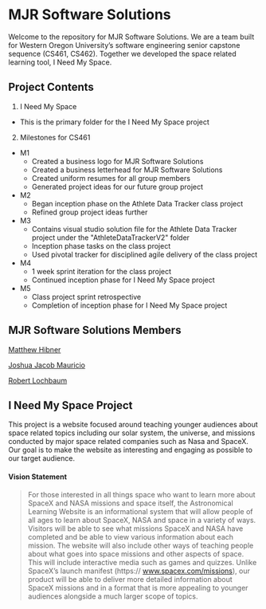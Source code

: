 # MJR Software Solutions
Welcome to the repository for MJR Software Solutions. We are a team built for Western Oregon University’s software engineering senior capstone sequence (CS461, CS462). Together we developed the space related learning tool, I Need My Space.

## Project Contents
1. I Need My Space
- This is the primary folder for the I Need My Space project
2. Milestones for CS461
- M1
  - Created a business logo for MJR Software Solutions
  - Created a business letterhead for MJR Software Solutions
  - Created uniform resumes for all group members
  - Generated project ideas for our future group project
- M2
  - Began inception phase on the Athlete Data Tracker class project
  - Refined group project ideas further
- M3
  - Contains visual studio solution file for the Athlete Data Tracker project under the "AthleteDataTrackerV2" folder
  - Inception phase tasks on the class project
  - Used pivotal tracker for disciplined agile delivery of the class project
- M4
  - 1 week sprint iteration for the class project
  - Continued inception phase for I Need My Space project
- M5
  - Class project sprint retrospective
  - Completion of inception phase for I Need My Space project

## MJR Software Solutions Members 
[Matthew Hibner](https://github.com/OmegaArmadillo)

[Joshua Jacob Mauricio](https://github.com/jmauricio1)

[Robert Lochbaum](https://github.com/Bloodytrailz)

## I Need My Space Project
This project is a website focused around teaching younger audiences about space related topics including our solar system, the universe, and missions conducted by major space related companies such as Nasa and SpaceX. Our goal is to make the website as interesting and engaging as possible to our target audience.

#### Vision Statement
>For those interested in all things space who want to learn more about SpaceX and NASA missions and space itself, the Astronomical Learning Website is an informational system that will allow people of all ages to 
>learn about SpaceX, NASA and space in a variety of ways. Visitors will be able to see what missions SpaceX and NASA have completed and be able to view various information about each mission. The website will also 
>include other ways of teaching people about what goes into space missions and other aspects of space. This will include interactive media such as games and quizzes. Unlike SpaceX’s launch manifest (https://
>www.spacex.com/missions), our product will be able to deliver more detailed information about SpaceX missions and in a format that is more appealing to younger audiences alongside a much larger scope of topics.

